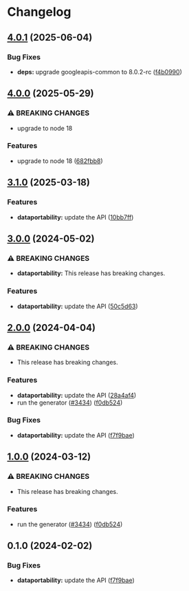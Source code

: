 # Changelog

## [4.0.1](https://github.com/googleapis/google-api-nodejs-client/compare/dataportability-v4.0.0...dataportability-v4.0.1) (2025-06-04)


### Bug Fixes

* **deps:** upgrade googleapis-common to 8.0.2-rc ([f4b0990](https://github.com/googleapis/google-api-nodejs-client/commit/f4b099071040cfbcfe4a2e7d487d45ee93b369e0))

## [4.0.0](https://github.com/googleapis/google-api-nodejs-client/compare/dataportability-v3.1.0...dataportability-v4.0.0) (2025-05-29)


### ⚠ BREAKING CHANGES

* upgrade to node 18

### Features

* upgrade to node 18 ([682fbb8](https://github.com/googleapis/google-api-nodejs-client/commit/682fbb869189ae92b3e9a194d37d0548af0c1f92))

## [3.1.0](https://github.com/googleapis/google-api-nodejs-client/compare/dataportability-v3.0.0...dataportability-v3.1.0) (2025-03-18)


### Features

* **dataportability:** update the API ([10bb7ff](https://github.com/googleapis/google-api-nodejs-client/commit/10bb7ff1f4dbb0eb085dc890f3eb6de92ff2c3ac))

## [3.0.0](https://github.com/googleapis/google-api-nodejs-client/compare/dataportability-v2.0.0...dataportability-v3.0.0) (2024-05-02)


### ⚠ BREAKING CHANGES

* **dataportability:** This release has breaking changes.

### Features

* **dataportability:** update the API ([50c5d63](https://github.com/googleapis/google-api-nodejs-client/commit/50c5d63f83ccf4e91e27e7322062a8edc24b33cf))

## [2.0.0](https://github.com/googleapis/google-api-nodejs-client/compare/dataportability-v1.0.0...dataportability-v2.0.0) (2024-04-04)


### ⚠ BREAKING CHANGES

* This release has breaking changes.

### Features

* **dataportability:** update the API ([28a4af4](https://github.com/googleapis/google-api-nodejs-client/commit/28a4af46a4efb429294c194fe94eb3cf0f0b41eb))
* run the generator ([#3434](https://github.com/googleapis/google-api-nodejs-client/issues/3434)) ([f0db524](https://github.com/googleapis/google-api-nodejs-client/commit/f0db524bb26f05cea3dec4c0ed66b496399e3857))


### Bug Fixes

* **dataportability:** update the API ([f7f9bae](https://github.com/googleapis/google-api-nodejs-client/commit/f7f9bae5a3832f9a3d5a70bc9340928532e4d5b6))

## [1.0.0](https://github.com/googleapis/google-api-nodejs-client/compare/dataportability-v0.1.0...dataportability-v1.0.0) (2024-03-12)


### ⚠ BREAKING CHANGES

* This release has breaking changes.

### Features

* run the generator ([#3434](https://github.com/googleapis/google-api-nodejs-client/issues/3434)) ([f0db524](https://github.com/googleapis/google-api-nodejs-client/commit/f0db524bb26f05cea3dec4c0ed66b496399e3857))

## 0.1.0 (2024-02-02)


### Bug Fixes

* **dataportability:** update the API ([f7f9bae](https://github.com/googleapis/google-api-nodejs-client/commit/f7f9bae5a3832f9a3d5a70bc9340928532e4d5b6))
